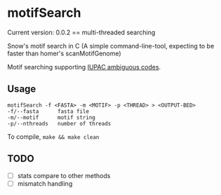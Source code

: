 # motifSearch
Current version: 0.0.2 == multi-threaded searching


Snow's motif search in C (A simple command-line-tool, expecting to be faster than homer's scanMotifGenome)


Motif searching supporting [IUPAC ambiguous codes](https://droog.gs.washington.edu/mdecode/images/iupac.html).


## Usage 

```
motifSearch -f <FASTA> -m <MOTIF> -p <THREAD> > <OUTPUT-BED>
-f/--fasta      fasta file
-m/--motif      motif string
-p/--nthreads   number of threads
```

To compile, `make && make clean`

## TODO

- [ ] stats compare to other methods
- [ ] mismatch handling
